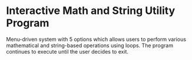 # Interactive Math and String Utility Program
Menu-driven system with 5 options which allows users to perform various mathematical and string-based operations using loops. The program continues to execute until the user decides to exit.